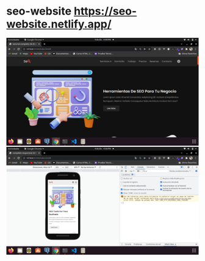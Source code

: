 # seo-website https://seo-website.netlify.app/

<img src='https://github.com/Josimar-Victoria/seo-website/blob/main/images/Captura%20de%20pantalla%20de%202021-12-09%2016-49-47.png?raw=true' alt='img'/>

<img src='https://github.com/Josimar-Victoria/seo-website/blob/main/images/Captura%20de%20pantalla%20de%202021-12-09%2016-50-08.png?raw=true' alt='img'/>
